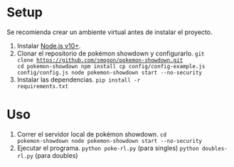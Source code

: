 # Setup
Se recomienda crear un ambiente virtual antes de instalar el proyecto.
1. Instalar [Node.js v10+](https://nodejs.org/en/).
2. Clonar el repositorio de pokémon showdown y configurarlo.
    <code>git clone https://github.com/smogon/pokemon-showdown.git
    cd pokemon-showdown
    npm install
    cp config/config-example.js config/config.js
    node pokemon-showdown start --no-security</code>
3. Instalar las dependencias.
    <code>pip install -r requirements.txt</code>


# Uso
1. Correr el servidor local de pokémon showdown.
    <code>cd pokemon-showdown
      node pokemon-showdown start --no-security</code>
2. Ejecutar el programa.
    <code>python poke-rl.py</code> (para singles)
    <code>python doubles-rl.py</code> (para doubles)